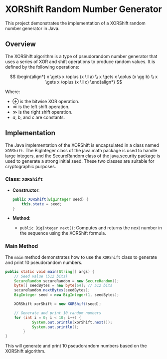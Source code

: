 # XORShift Random Number Generator

This project demonstrates the implementation of a XORShift random number generator in Java.

## Overview

The XORShift algorithm is a type of pseudorandom number generator that uses a series of XOR and shift operations to produce random values. It is defined by the following operations:

$$
\begin{align*}
x \gets x \oplus (x \ll a) \\
x \gets x \oplus (x \gg b) \\
x \gets x \oplus (x \ll c)
\end{align*}
$$

Where:
- $\oplus$ is the bitwise XOR operation.
- $\ll$ is the left shift operation.
- $\gg$ is the right shift operation.
- $a$, $b$, and $c$ are constants.

## Implementation

The Java implementation of the XORShift is encapsulated in a class named `XORShift`. The BigInteger class of the java.math package is used to handle large integers, and the SecureRandom class of the java.security package is used to generate a strong initial seed. These two classes are suitable for cryptographic purposes.

### Class: `XORShift`

- **Constructor**:
  ```java
  public XORShift(BigInteger seed) {
      this.state = seed;
  }
  ```

- **Method**:
  - `public BigInteger next()`: Computes and returns the next number in the sequence using the XORShift formula.

### Main Method

The `main` method demonstrates how to use the `XORShift` class to generate and print 10 pseudorandom numbers.

```java
public static void main(String[] args) {
    // Seed value (512 bits)
    SecureRandom secureRandom = new SecureRandom();
    byte[] seedBytes = new byte[64]; // 512 bits
    secureRandom.nextBytes(seedBytes);
    BigInteger seed = new BigInteger(1, seedBytes);

    XORShift xorShift = new XORShift(seed);

    // Generate and print 10 random numbers
    for (int i = 0; i < 10; i++) {
            System.out.println(xorShift.next());
            System.out.println();
        }
}
```

This will generate and print 10 pseudorandom numbers based on the XORShift algorithm.
